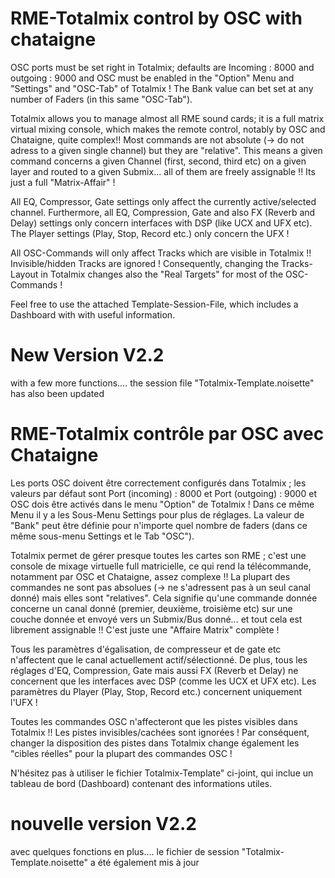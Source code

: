 # RME-Totalmix control by OSC with chataigne
OSC ports must be set right in Totalmix;  defaults are Incoming : 8000 and outgoing : 9000
and OSC must be enabled in the "Option" Menu and "Settings" and "OSC-Tab" of Totalmix !
The Bank value can bet set at any number of Faders (in this same "OSC-Tab").

Totalmix allows you to manage almost all RME sound cards; it is a full matrix virtual mixing console,  which makes the remote control, notably by OSC and Chataigne, quite complex!!
Most commands are not absolute (-> do not adress to a given single channel) but they are "relative". This means a given command concerns a given Channel (first, second, third etc) on a given layer and routed to a given Submix... all of them are freely assignable !! Its just a full "Matrix-Affair" ! 

All EQ, Compressor, Gate settings only affect the currently active/selected channel. 
Furthermore, all EQ, Compression, Gate and also FX (Reverb and Delay) settings only concern interfaces with DSP (like UCX and UFX etc).
The Player settings (Play, Stop, Record etc.) only concern the UFX !

All OSC-Commands will only affect Tracks which are visible in Totalmix !! Invisible/hidden Tracks are ignored ! Consequently, changing the Tracks-Layout in Totalmix changes also the "Real Targets" for most of the OSC-Commands !

Feel free to use the attached Template-Session-File, which includes a Dashboard with with useful information.

# New Version V2.2

with a few more functions....
the session file "Totalmix-Template.noisette" has also been updated


# RME-Totalmix contrôle par OSC avec Chataigne
Les ports OSC doivent être correctement configurés dans Totalmix ; les valeurs par défaut sont Port (incoming) : 8000 et Port (outgoing) : 9000
et OSC dois être activés dans le menu "Option" de Totalmix ! Dans ce même Menu il y a les Sous-Menu Settings pour plus de réglages.
La valeur de "Bank" peut être définie pour n'importe quel nombre de faders (dans ce même sous-menu Settings et le Tab "OSC").

Totalmix permet de gérer presque toutes les cartes son RME ; c'est une console de mixage virtuelle full matricielle, ce qui rend la télécommande, notamment par OSC et Chataigne, assez complexe !!
La plupart des commandes ne sont pas absolues (-> ne s'adressent pas à un seul canal donné) mais elles sont "relatives". Cela signifie qu'une commande donnée concerne un canal donné (premier, deuxième, troisième etc) sur une couche donnée et envoyé vers un Submix/Bus donné... et tout cela est librement assignable !! C'est juste une "Affaire Matrix" complète !

Tous les paramètres d'égalisation, de compresseur et de gate etc n'affectent que le canal actuellement actif/sélectionné.
De plus, tous les réglages d'EQ, Compression, Gate mais aussi FX (Reverb et Delay) ne concernent que les interfaces avec DSP (comme les UCX et UFX etc).
Les paramètres du Player (Play, Stop, Record etc.) concernent uniquement l'UFX !

Toutes les commandes OSC n'affecteront que les pistes visibles dans Totalmix !! Les pistes invisibles/cachées sont ignorées ! Par conséquent, changer la disposition des pistes dans Totalmix change également les "cibles réelles" pour la plupart des commandes OSC !

N'hésitez pas à utiliser le fichier Totalmix-Template" ci-joint, qui inclue un tableau de bord (Dashboard) contenant des informations utiles.

# nouvelle version V2.2 

avec quelques fonctions en plus....
le fichier de session "Totalmix-Template.noisette" a été également mis à jour
